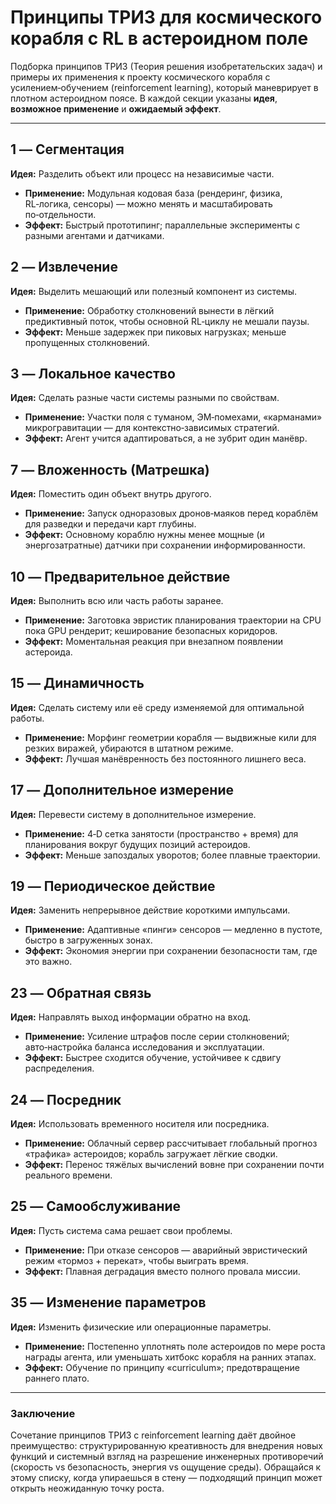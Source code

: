 # Принципы ТРИЗ для космического корабля с RL в астероидном поле

Подборка принципов ТРИЗ (Теория решения изобретательских задач) и примеры их применения к проекту космического корабля с усилением‑обучением (reinforcement learning), который маневрирует в плотном астероидном поясе. В каждой секции указаны **идея**, **возможное применение** и **ожидаемый эффект**.

---

## 1 ― Сегментация

**Идея:** Разделить объект или процесс на независимые части.

* **Применение:** Модульная кодовая база (рендеринг, физика, RL‑логика, сенсоры) — можно менять и масштабировать по‑отдельности.
* **Эффект:** Быстрый прототипинг; параллельные эксперименты с разными агентами и датчиками.

## 2 ― Извлечение

**Идея:** Выделить мешающий или полезный компонент из системы.

* **Применение:** Обработку столкновений вынести в лёгкий предиктивный поток, чтобы основной RL‑циклу не мешали паузы.
* **Эффект:** Меньше задержек при пиковых нагрузках; меньше пропущенных столкновений.

## 3 ― Локальное качество

**Идея:** Сделать разные части системы разными по свойствам.

* **Применение:** Участки поля с туманом, ЭМ‑помехами, «карманами» микрогравитации — для контекстно‑зависимых стратегий.
* **Эффект:** Агент учится адаптироваться, а не зубрит один манёвр.

## 7 ― Вложенность (Матрешка)

**Идея:** Поместить один объект внутрь другого.

* **Применение:** Запуск одноразовых дронов‑маяков перед кораблём для разведки и передачи карт глубины.
* **Эффект:** Основному кораблю нужны менее мощные (и энергозатратные) датчики при сохранении информированности.

## 10 ― Предварительное действие

**Идея:** Выполнить всю или часть работы заранее.

* **Применение:** Заготовка эвристик планирования траектории на CPU пока GPU рендерит; кеширование безопасных коридоров.
* **Эффект:** Моментальная реакция при внезапном появлении астероида.

## 15 ― Динамичность

**Идея:** Сделать систему или её среду изменяемой для оптимальной работы.

* **Применение:** Морфинг геометрии корабля — выдвижные кили для резких виражей, убираются в штатном режиме.
* **Эффект:** Лучшая манёвренность без постоянного лишнего веса.

## 17 ― Дополнительное измерение

**Идея:** Перевести систему в дополнительное измерение.

* **Применение:** 4‑D сетка занятости (пространство + время) для планирования вокруг будущих позиций астероидов.
* **Эффект:** Меньше запоздалых уворотов; более плавные траектории.

## 19 ― Периодическое действие

**Идея:** Заменить непрерывное действие короткими импульсами.

* **Применение:** Адаптивные «пинги» сенсоров — медленно в пустоте, быстро в загруженных зонах.
* **Эффект:** Экономия энергии при сохранении безопасности там, где это важно.

## 23 ― Обратная связь

**Идея:** Направлять выход информации обратно на вход.

* **Применение:** Усиление штрафов после серии столкновений; авто‑настройка баланса исследования и эксплуатации.
* **Эффект:** Быстрее сходится обучение, устойчивее к сдвигу распределения.

## 24 ― Посредник

**Идея:** Использовать временного носителя или посредника.

* **Применение:** Облачный сервер рассчитывает глобальный прогноз «трафика» астероидов; корабль загружает лёгкие сводки.
* **Эффект:** Перенос тяжёлых вычислений вовне при сохранении почти реального времени.

## 25 ― Самообслуживание

**Идея:** Пусть система сама решает свои проблемы.

* **Применение:** При отказе сенсоров — аварийный эвристический режим «тормоз + перекат», чтобы выиграть время.
* **Эффект:** Плавная деградация вместо полного провала миссии.

## 35 ― Изменение параметров

**Идея:** Изменить физические или операционные параметры.

* **Применение:** Постепенно уплотнять поле астероидов по мере роста награды агента, или уменьшать хитбокс корабля на ранних этапах.
* **Эффект:** Обучение по принципу «curriculum»; предотвращение раннего плато.

---

### Заключение

Сочетание принципов ТРИЗ с reinforcement learning даёт двойное преимущество: структурированную креативность для внедрения новых функций и системный взгляд на разрешение инженерных противоречий (скорость vs безопасность, энергия vs ощущение среды). Обращайся к этому списку, когда упираешься в стену — подходящий принцип может открыть неожиданную точку роста.
